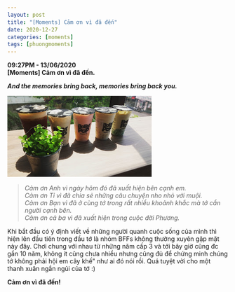 ```yaml
---
layout: post
title: "[Moments] Cảm ơn vì đã đến"
date: 2020-12-27
categories: [moments]
tags: [phuongmoments]
---
```


**09:27PM - 13/06/2020**  
**\[Moments\] Cảm ơn vì đã đến.**

_**And the memories bring back, memories bring back you.**_

![](/assets/images/img_20180812_135732_855.jpg)

> _Cảm ơn Anh vì ngày hôm đó đã xuất hiện bên cạnh em._   
> _Cảm ơn Tỉ vì đã chia sẻ những câu chuyện nho nhỏ với muội._  
> _Cảm ơn Bạn vì đã ở cùng tớ trong rất nhiều khoảnh khắc mà tớ cần người cạnh bên._  
> _Cảm ơn cả ba vì đã xuất hiện trong cuộc đời Phương._

Khi bắt đầu có ý định viết về những người quanh cuộc sống của mình thì hiện lên đầu tiên trong đầu tớ là nhóm BFFs không thường xuyên gặp mặt này đây. Chơi chung với nhau từ những năm cấp 3 và tới bây giờ cũng đc gần 10 năm, không ít cũng chưa nhiều nhưng cũng đủ để chứng minh chúng tớ không phải hội em cây khế" như ai đó nói rồi. Quá tuyệt vời cho một thanh xuân ngắn ngủi của tớ :)

**Cảm ơn vì đã đến!**
